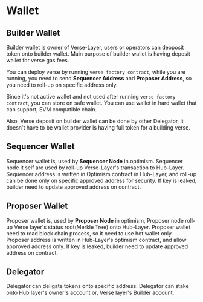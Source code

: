 ---
---

# Wallet

## **Builder Wallet**

Builder wallet is owner of Verse-Layer, users or operators can deoposit token onto builder wallet. 
Main purpose of builder wallet is having deposit wallet for verse gas fees. 

You can deploy verse by running `verse factory contract`, while you are running, you need to send **Sequencer Address** and **Proposer Address**, so you need to roll-up on specific address only. 

Since it's not active wallet and not used after running `verse factory contract`, you can store on safe wallet.
You can use wallet in hard wallet that can support, EVM compatible chain.

Also, Verse deposit on builder wallet can be done by other Delegator, it doesn't have to be wallet provider is having full token for a building verse. 

## **Sequencer Wallet**

Sequencer wallet is, used by **Sequencer Node** in optimism. Sequencer node it self are used by roll-up Verse-Layer's transaction to Hub-Layer. Sequencer address is written in Optimism contract in Hub-Layer, and roll-up can be done only on specific approved address for security. If key is leaked, builder need to update approved address on contract.  

## **Proposer Wallet**

Proposer wallet is, used by **Proposer Node** in optimism, Proposer node roll-up Verse layer's status root(Merkle Tree) onto Hub-Layer. 
Proposer wallet need to read block chain process, so it need to use hot wallet only. Proposer address is written in Hub-Layer's optimism contract, and allow approved address only. If key is leaked, builder need to update approved address on contract. 


## **Delegator**

Delegator can deligate tokens onto specific address. Delegator can stake onto Hub layer's owner's account or, Verse layer's Builder account. 
